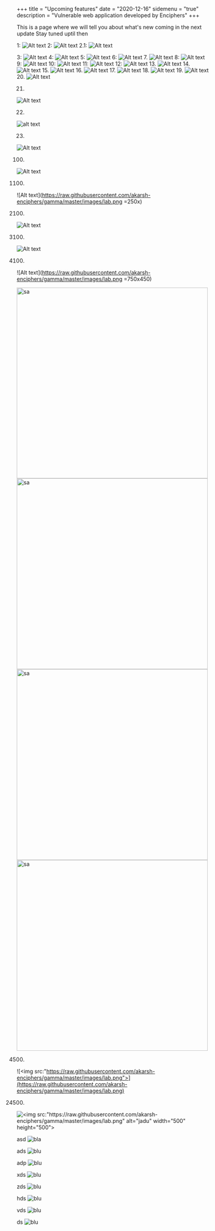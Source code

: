 +++
title = "Upcoming features"
date = "2020-12-16"
sidemenu = "true"
description = "Vulnerable web application developed by Enciphers"
+++

This is a page where we will tell you about  what's new  coming in the next update
Stay tuned uptil then
 
1: ![Alt text](file://gamma/images/lab.png)
2:
![Alt text](file://gamma/images/lab.png "Title")
2.1:
![Alt text](file:///gamma/images/lab.png)

3:
![Alt text](file://root/gamma/images/lab.png)
4:
![Alt text](file:///rootgamma/images/lab.png)
5:
![Alt text](file://root/gamma/images/lab.png "Title")
6:
![Alt text](file://root/gamma/images/lab.png "Title")
7.
![Alt text](/gamma/images/lab.png)
8:
![Alt text](gamma/images/selfxss2.png)
9:
![Alt text](/gamma/images/lab.png "Title")
10:
![Alt text](/images/lab.png)
11:
![Alt text](./images/lab.png)
12:
![Alt text](/images/lab.png "Title")
13.
![Alt text](./images/lab.png "Title")
14.
![Alt text](/lab.png)
15.
![Alt text](/lab.png "Title")
16.
![Alt text](file://images/lab.png "Title")
17.
![Alt text](./lab.png)
18.
![Alt text](./lab.png "Title")
19.
![Alt text](http://gamma/images/lab.png)
20.
![Alt text](lab.png)


21.
![Alt text](https://nmap.org/images/sitelogo.png)


22.
![alt text](https://nmap.org/images/sitelogo.png)

23.
![Alt text](https://github.com/akarsh-enciphers/gamma/blob/master/images/lab.png)



100.
![Alt text](https://raw.githubusercontent.com/akarsh-enciphers/gamma/master/images/lab.png)



1100.
![Alt text](https://raw.githubusercontent.com/akarsh-enciphers/gamma/master/images/lab.png =250x)

2100.
![Alt text](https://raw.githubusercontent.com/akarsh-enciphers/gamma/master/images/lab.png=500x)

3100.
![Alt text](https://raw.githubusercontent.com/akarsh-enciphers/gamma/master/images/lab.png=750)

4100.
![Alt text](https://raw.githubusercontent.com/akarsh-enciphers/gamma/master/images/lab.png =750x450)


 <img src="https://raw.githubusercontent.com/akarsh-enciphers/gamma/master/images/lab.png" alt="sa" width="500"/>

 <img src="https://raw.githubusercontent.com/akarsh-enciphers/gamma/master/images/lab.png" alt="sa" width="500" />
 
 <img src="https://raw.githubusercontent.com/akarsh-enciphers/gamma/master/images/lab.png" alt="sa" width="500;"/>

 <img src="https://raw.githubusercontent.com/akarsh-enciphers/gamma/master/images/lab.png" alt="sa" width="500;" />



4500.
![<img src:"https://raw.githubusercontent.com/akarsh-enciphers/gamma/master/images/lab.png">](https://raw.githubusercontent.com/akarsh-enciphers/gamma/master/images/lab.png)



24500.
![<img src:"https://raw.githubusercontent.com/akarsh-enciphers/gamma/master/images/lab.png" alt="jadu" width="500" height="500"> ](https://raw.githubusercontent.com/akarsh-enciphers/gamma/master/images/lab.png)


asd
![bla](/static/img/selfxss1.png)

ads
![blu](/static/selfxss1.png)

adp
![blu](/assests/selfxss1.png)

xds
![blu](resources/_gen/assests/selfxss1.png)

zds
![blu](resources/assests/selfxss1.png)

hds
![blu](/images/selfxss1.png)

vds
![blu](resources/_gen/images/selfxss1.png)

ds
![blu](resources/images/selfxss1.png)




